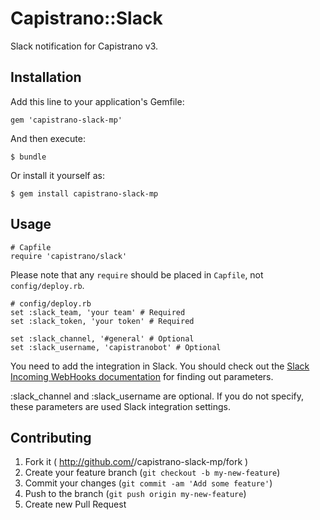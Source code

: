 # Capistrano::Slack

Slack notification for Capistrano v3.

## Installation

Add this line to your application's Gemfile:

    gem 'capistrano-slack-mp'

And then execute:

    $ bundle

Or install it yourself as:

    $ gem install capistrano-slack-mp

## Usage

    # Capfile
    require 'capistrano/slack'

Please note that any `require` should be placed in `Capfile`, not `config/deploy.rb`.

    # config/deploy.rb
    set :slack_team, 'your team' # Required
    set :slack_token, 'your token' # Required

    set :slack_channel, '#general' # Optional
    set :slack_username, 'capistranobot' # Optional

You need to add the integration in Slack. You should check out the [Slack Incoming WebHooks documentation](https://my.slack.com/services/new/incoming-webhook) for finding out parameters.

:slack_channel and :slack_username are optional. If you do not specify, these parameters are used Slack integration settings.

## Contributing

1. Fork it ( http://github.com/<my-github-username>/capistrano-slack-mp/fork )
2. Create your feature branch (`git checkout -b my-new-feature`)
3. Commit your changes (`git commit -am 'Add some feature'`)
4. Push to the branch (`git push origin my-new-feature`)
5. Create new Pull Request
